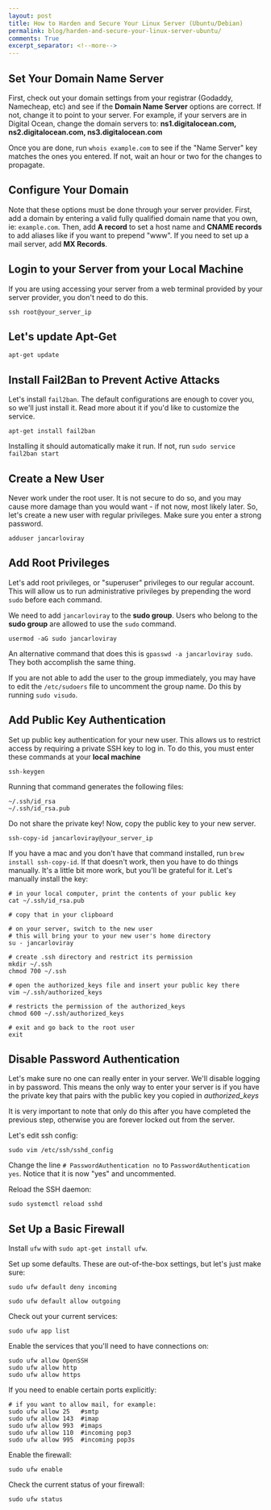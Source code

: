 ```yaml
---
layout: post
title: How to Harden and Secure Your Linux Server (Ubuntu/Debian)
permalink: blog/harden-and-secure-your-linux-server-ubuntu/
comments: True
excerpt_separator: <!--more-->
---
```


## Set Your Domain Name Server

First, check out your domain settings from your registrar (Godaddy, Namecheap, etc) and see if the **Domain Name Server** options are correct. If not, change it to point to your server. For example, if your servers are in Digital Ocean, change the domain servers to: **ns1.digitalocean.com, ns2.digitalocean.com, ns3.digitalocean.com**

Once you are done, run `whois example.com` to see if the "Name Server" key matches the ones you entered. If not, wait an hour or two for the changes to propagate.

## Configure Your Domain

Note that these options must be done through your server provider. First, add a domain by entering a valid fully qualified domain name that you own, ie: `example.com`. Then, add **A record** to set a host name and **CNAME records** to add aliases like if you want to prepend "www". If you need to set up a mail server, add **MX Records**.

## Login to your Server from your Local Machine

If you are using accessing your server from a web terminal provided by your server provider, you don't need to do this.

`ssh root@your_server_ip`

## Let's update Apt-Get

`apt-get update`

## Install Fail2Ban to Prevent Active Attacks

Let's install `fail2ban`. The default configurations are enough to cover you, so we'll just install it. Read more about it if you'd like to customize the service.

`apt-get install fail2ban`

Installing it should automatically make it run. If not, run `sudo service fail2ban start`

## Create a New User

Never work under the root user. It is not secure to do so, and you may cause more damage than you would want - if not now, most likely later. So, let's create a new user with regular privileges. Make sure you enter a strong password.

`adduser jancarloviray`

## Add Root Privileges

Let's add root privileges, or "superuser" privileges to our regular account. This will allow us to run administrative privileges by prepending the word `sudo` before each command.

We need to add `jancarloviray` to the **sudo group**. Users who belong to the **sudo group** are allowed to use the `sudo` command.

`usermod -aG sudo jancarloviray`

An alternative command that does this is `gpasswd -a jancarloviray sudo`. They both accomplish the same thing.

If you are not able to add the user to the group immediately, you may have to edit the `/etc/sudoers` file to uncomment the group name. Do this by running `sudo visudo`.

## Add Public Key Authentication

Set up public key authentication for your new user. This allows us to restrict access by requiring a private SSH key to log in. To do this, you must enter these commands at your **local machine**

`ssh-keygen`

Running that command generates the following files:

```
~/.ssh/id_rsa
~/.ssh/id_rsa.pub
```

Do not share the private key! Now, copy the public key to your new server.

`ssh-copy-id jancarloviray@your_server_ip`

If you have a mac and you don't have that command installed, run `brew install ssh-copy-id`. If that doesn't work, then you have to do things manually. It's a little bit more work, but you'll be grateful for it. Let's manually install the key:

```shell
# in your local computer, print the contents of your public key
cat ~/.ssh/id_rsa.pub

# copy that in your clipboard

# on your server, switch to the new user
# this will bring your to your new user's home directory
su - jancarloviray

# create .ssh directory and restrict its permission
mkdir ~/.ssh
chmod 700 ~/.ssh

# open the authorized_keys file and insert your public key there
vim ~/.ssh/authorized_keys

# restricts the permission of the authorized_keys
chmod 600 ~/.ssh/authorized_keys

# exit and go back to the root user
exit
```

## Disable Password Authentication

Let's make sure no one can really enter in your server. We'll disable logging in by password. This means the only way to enter your server is if you have the private key that pairs with the public key you copied in *authorized_keys*

It is very important to note that only do this after you have completed the previous step, otherwise you are forever locked out from the server.

Let's edit ssh config:

`sudo vim /etc/ssh/sshd_config`

Change the line `# PasswordAuthentication no` to `PasswordAuthentication yes`. Notice that it is now "yes" and uncommented.

Reload the SSH daemon:

`sudo systemctl reload sshd`

## Set Up a Basic Firewall

Install `ufw` with `sudo apt-get install ufw`.

Set up some defaults. These are out-of-the-box settings, but let's just make sure:

`sudo ufw default deny incoming`

`sudo ufw default allow outgoing`

Check out your current services:

`sudo ufw app list`

Enable the services that you'll need to have connections on:

```shell
sudo ufw allow OpenSSH
sudo ufw allow http
sudo ufw allow https
```

If you need to enable certain ports explicitly:

```shell
# if you want to allow mail, for example:
sudo ufw allow 25   #smtp
sudo ufw allow 143  #imap
sudo ufw allow 993  #imaps
sudo ufw allow 110  #incoming pop3
sudo ufw allow 995  #incoming pop3s
```

Enable the firewall:

`sudo ufw enable`

Check the current status of your firewall:

`sudo ufw status`
